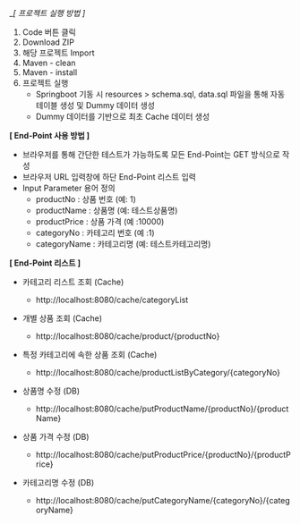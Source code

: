 __[ 프로젝트 실행 방법 ]_
1. Code 버튼 클릭 
2. Download ZIP
3. 해당 프로젝트 Import
4. Maven - clean
5. Maven - install
6. 프로젝트 실행 
    - Springboot 기동 시 resources > schema.sql, data.sql 파일을 통해 자동 테이블 생성 및 Dummy 데이터 생성
    - Dummy 데이터를 기반으로 최초 Cache 데이터 생성

__[ End-Point 사용 방법 ]__
- 브라우저를 통해 간단한 테스트가 가능하도록 모든 End-Point는 GET 방식으로 작성
- 브라우저 URL 입력창에 하단 End-Point 리스트 입력
- Input Parameter 용어 정의
    - productNo : 상품 번호 (예: 1)
    - productName : 상품명 (예: 테스트상품명)
    - productPrice : 상품 가격 (예 :10000)
    - categoryNo : 카테고리 번호 (예 :1)
    - categoryName : 카테고리명 (예: 테스트카테고리명)

__[ End-Point 리스트 ]__
- 카테고리 리스트 조회 (Cache)
    - http://localhost:8080/cache/categoryList

- 개별 상품 조회 (Cache)
    - http://localhost:8080/cache/product/{productNo}

- 특정 카테고리에 속한 상품 조회 (Cache)
    - http://localhost:8080/cache/productListByCategory/{categoryNo}

- 상품명 수정 (DB)
    - http://localhost:8080/cache/putProductName/{productNo}/{productName}

- 상품 가격 수정 (DB)
    - http://localhost:8080/cache/putProductPrice/{productNo}/{productPrice}

- 카테고리명 수정 (DB)
    - http://localhost:8080/cache/putCategoryName/{categoryNo}/{categoryName}
